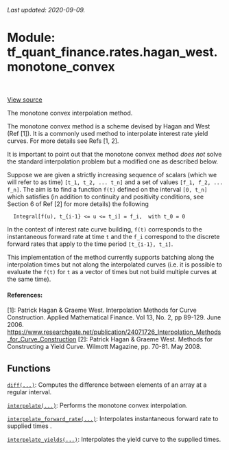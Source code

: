 <!--
This file is generated by a tool. Do not edit directly.
For open-source contributions the docs will be updated automatically.
-->

*Last updated: 2020-09-09.*

<div itemscope itemtype="http://developers.google.com/ReferenceObject">
<meta itemprop="name" content="tf_quant_finance.rates.hagan_west.monotone_convex" />
<meta itemprop="path" content="Stable" />
</div>

# Module: tf_quant_finance.rates.hagan_west.monotone_convex

<!-- Insert buttons and diff -->

<table class="tfo-notebook-buttons tfo-api" align="left">
</table>

<a target="_blank" href="https://github.com/google/tf-quant-finance/blob/master/tf_quant_finance/rates/hagan_west/monotone_convex.py">View source</a>



The monotone convex interpolation method.


The monotone convex method is a scheme devised by Hagan and West (Ref [1]). It
is a commonly used method to interpolate interest rate yield curves. For
more details see Refs [1, 2].

It is important to point out that the monotone convex method *does not* solve
the standard interpolation problem but a modified one as described below.

Suppose we are given a strictly increasing sequence of scalars (which we will
refer to as time) `[t_1, t_2, ... t_n]` and a set of values
`[f_1, f_2, ... f_n]`.
The aim is to find a function `f(t)` defined on the interval `[0, t_n]` which
satisfies (in addition to continuity and positivity conditions, see Section 6
of Ref [2] for more details) the following

```
  Integral[f(u), t_{i-1} <= u <= t_i] = f_i,  with t_0 = 0

```

In the context of interest rate curve building, `f(t)` corresponds to the
instantaneous forward rate at time `t` and the `f_i` correspond to the
discrete forward rates that apply to the time period `[t_{i-1}, t_i]`.

This implementation of the method currently supports batching along the
interpolation times but not along the interpolated curves (i.e. it is possible
to evaluate the `f(t)` for `t` as a vector of times but not build multiple
curves at the same time).


#### References:

[1]: Patrick Hagan & Graeme West. Interpolation Methods for Curve Construction.
  Applied Mathematical Finance. Vol 13, No. 2, pp 89-129. June 2006.
  https://www.researchgate.net/publication/24071726_Interpolation_Methods_for_Curve_Construction
[2]: Patrick Hagan & Graeme West. Methods for Constructing a Yield Curve.
  Wilmott Magazine, pp. 70-81. May 2008.

## Functions

[`diff(...)`](../../../tf_quant_finance/math/diff.md): Computes the difference between elements of an array at a regular interval.

[`interpolate(...)`](../../../tf_quant_finance/rates/hagan_west/monotone_convex/interpolate.md): Performs the monotone convex interpolation.

[`interpolate_forward_rate(...)`](../../../tf_quant_finance/rates/hagan_west/monotone_convex/interpolate_forward_rate.md): Interpolates instantaneous forward rate to supplied times .

[`interpolate_yields(...)`](../../../tf_quant_finance/rates/hagan_west/monotone_convex/interpolate_yields.md): Interpolates the yield curve to the supplied times.

